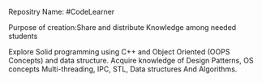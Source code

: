 Repositry Name: #CodeLearner

Purpose of creation:Share and distribute Knowledge among needed students


Explore Solid programming using C++ and Object Oriented (OOPS Concepts) and data structure.
Acquire knowledge of Design Patterns, OS concepts Multi-threading, IPC, STL, Data structures And Algorithms.

